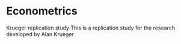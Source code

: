 # Econometrics
Krueger replication study
This is a replication study for the research developed by Alan Krueger
